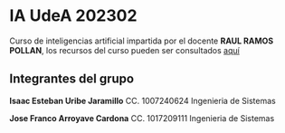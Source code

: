 # IA UdeA 202302

Curso de inteligencias artificial impartida por el docente **RAUL RAMOS POLLAN**, los recursos del curso pueden ser consultados [aquí](https://rramosp.github.io/ai4eng.v1/intro.html)

## Integrantes del grupo

**Isaac Esteban Uribe Jaramillo**
CC. 1007240624
Ingenieria de Sistemas

**Jose Franco Arroyave Cardona**
CC. 1017209111
Ingenieria de Sistemas
